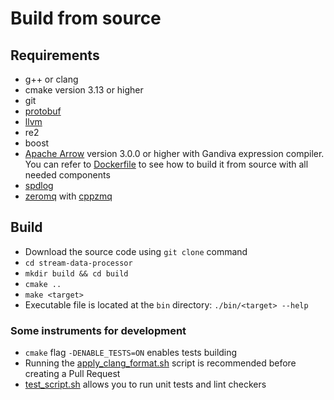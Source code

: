 # Build from source

## Requirements

* g++ or clang
* cmake version 3.13 or higher
* git
* [protobuf](https://developers.google.com/protocol-buffers)
* [llvm](https://llvm.org)
* re2
* boost
* [Apache Arrow](https://arrow.apache.org/install/) version 3.0.0 or higher
  with Gandiva expression compiler. You can refer to
  [Dockerfile](../Dockerfile) to see how to build it from source with all
  needed components
* [spdlog](https://github.com/gabime/spdlog)
* [zeromq](https://zeromq.org) with [cppzmq](https://github.com/zeromq/cppzmq)

## Build

* Download the source code using `git clone` command
* `cd stream-data-processor`
* `mkdir build && cd build`
* `cmake ..`
* `make <target>`
* Executable file is located at the `bin` directory: `./bin/<target> --help`

### Some instruments for development

* `cmake` flag `-DENABLE_TESTS=ON` enables tests building
* Running the [apply_clang_format.sh](../apply_clang_format.sh) script is 
  recommended before creating a Pull Request
* [test_script.sh](../test_script.sh) allows you to run unit tests and lint 
  checkers
